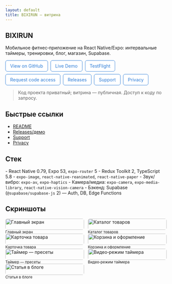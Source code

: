 ```yaml
---
layout: default
title: BIXIRUN — витрина
---
```


<style>
.page-content{max-width:980px;margin:0 auto;padding:24px 16px}
.btns{display:flex;flex-wrap:wrap;gap:8px;margin-bottom:12px}
.btn{display:inline-block;padding:8px 14px;border-radius:6px;border:1px solid #2e7dd7;color:#2e7dd7 !important;text-decoration:none;background:#fff}
.btn:hover{background:#2e7dd711}
.grid{display:grid;grid-template-columns:repeat(2,minmax(0,1fr));gap:12px}
@media (max-width:640px){.grid{grid-template-columns:1fr}}
.grid img{width:100%;border-radius:6px}
#footer,.site-footer,.site-footer-credits,footer,.footer{display:none !important}
</style>

## BIXIRUN

Мобильное фитнес‑приложение на React Native/Expo: интервальные таймеры,
тренировки, блог, магазин, Supabase.

<div class="btns">
  <a class="btn" href="https://github.com/kr1zal/BIXIRUN-showcase">View on GitHub</a>
  <a class="btn" href="https://kr1zal.github.io/BIXIRUN-showcase/">Live Demo</a>
  <a class="btn" href="https://testflight.apple.com/join/fDPKhzVG">TestFlight</a>
  <a class="btn" href="https://github.com/kr1zal/BIXIRUN-showcase/issues/new?template=contact.yml">Request code access</a>
  <a class="btn" href="https://github.com/kr1zal/BIXIRUN-showcase/releases">Releases</a>
  <a class="btn" href="https://bixirun.ru/support/">Support</a>
  <a class="btn" href="https://bixirun.ru/privacy/">Privacy</a>
</div>

> Код проекта приватный; витрина — публичная. Доступ к коду по запросу.

## Быстрые ссылки

- [README](https://github.com/kr1zal/BIXIRUN-showcase/blob/main/README.md)
- [Releases/демо](https://github.com/kr1zal/BIXIRUN-showcase/releases)
- [Support](https://bixirun.ru/support/)
- [Privacy](https://bixirun.ru/privacy/)

## Стек

\- React Native 0.79, Expo 53, `expo-router` 5 \- Redux Toolkit 2, TypeScript
5.8 \- `expo-image`, `react-native-reanimated`, `react-native-paper` \-
Звук/вибро: `expo-av`, `expo-haptics` \- Камера/медиа: `expo-camera`,
`expo-media-library`, `react-native-vision-camera` \- Бэкенд: Supabase
(`@supabase/supabase-js` 2) — Auth, DB, Edge Functions

## Скриншоты

<div class="grid">
  <div><img src="/BIXIRUN-showcase/assets/images/main_6_5.jpg" alt="Главный экран" loading="lazy"/><br/><sub>Главный экран</sub></div>
  <div><img src="/BIXIRUN-showcase/assets/images/02-catalog-6_5_v3.jpg" alt="Каталог товаров" loading="lazy"/><br/><sub>Каталог товаров</sub></div>
  <div><img src="/BIXIRUN-showcase/assets/images/03-product-6_5_v3.jpg" alt="Карточка товара" loading="lazy"/><br/><sub>Карточка товара</sub></div>
  <div><img src="/BIXIRUN-showcase/assets/images/04-cart-6_5_v3.jpg" alt="Корзина и оформление" loading="lazy"/><br/><sub>Корзина и оформление</sub></div>
  <div><img src="/BIXIRUN-showcase/assets/images/timerFree.jpg" alt="Таймер — пресеты" loading="lazy"/><br/><sub>Таймер — пресеты</sub></div>
  <div><img src="/BIXIRUN-showcase/assets/images/timer_video.jpg" alt="Видео‑режим таймера" loading="lazy"/><br/><sub>Видео‑режим таймера</sub></div>
  <div><img src="/BIXIRUN-showcase/assets/images/article.jpg" alt="Статья в блоге" loading="lazy"/><br/><sub>Статья в блоге</sub></div>
</div>
